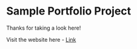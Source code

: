 # Sample Portfolio Project

Thanks for taking a look here!

Visit the website here - [Link](https://prabhu30.github.io/portfolio-project/)
